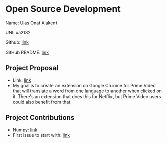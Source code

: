 # Open Source Development

Name: Ulas Onat Alakent

UNI: ua2182

Github: [link](https://github.com/ulasonat)

GitHub README: [link](https://github.com/ulasonat/ulasonat/blob/main/README.md)


## Project Proposal
- Link: [link](https://github.com/ulasonat/project-proposals-s2023/tree/main/projects/javascript)
- My goal is to create an extension on Google Chrome for Prime Video that will translate a word from one language to another when clicked on it. There's an extension that does this for Netflix, but Prime Video users could also benefit from that.

## Project Contributions
- Numpy: [link](https://github.com/numpy/numpy)
- First issue to start with: [link](https://github.com/numpy/numpy/issues/22536)